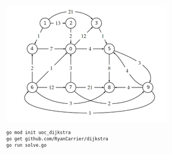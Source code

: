 ![alt text](https://github.com/jsgm/dijkstra-solver-golang/blob/master/graph.png?raw=true)

``go mod init uoc_dijkstra``<br>
``go get github.com/RyanCarrier/dijkstra``<br>
``go run solve.go``
